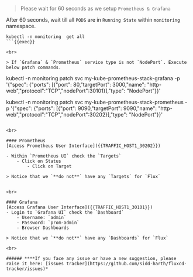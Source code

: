 > Please wait for 60 seconds as we setup `Prometheus & Grafana`

After 60 seconds, wait till all `PODS` are in `Running State` within `monitoring` namespace.

```
kubectl -n monitoring  get all
```{{exec}}

<br>

> If `Grafana` & `Prometheus` service type is not `NodePort`. Execute below patch commands.

```
kubectl -n monitoring patch svc my-kube-prometheus-stack-grafana -p '{"spec": {"ports": [{"port": 80,"targetPort": 3000,"name": "http-web","protocol":"TCP","nodePort":30101}],"type": "NodePort"}}'

kubectl -n monitoring patch svc my-kube-prometheus-stack-prometheus -p '{"spec": {"ports": [{"port": 9090,"targetPort": 9090,"name": "http-web","protocol":"TCP","nodePort":30202}],"type": "NodePort"}}'
```{{exec}}

<br>

#### Prometheus
[Access Prometheus User Interface]({{TRAFFIC_HOST1_30202}})

- Within `Prometheus UI` check the `Targets`
    - Click on Status
        - Click on Target

> Notice that we `**do not**` have any `Targets` for `Flux`


<br>

#### Grafana
[Access Grafana User Interface]({{TRAFFIC_HOST1_30101}})
- Login to `Grafana UI` check the `Dashboard`
    - Username: `admin`
    - Password: `prom-admin`
    - Browser Dashboards

> Notice that we `**do not**` have any `Dashboards` for `Flux`

<br>

###### ****If you face any issue or have a new suggestion, please raise it here: [issues tracker](https://github.com/sidd-harth/fluxcd-tracker/issues)*

